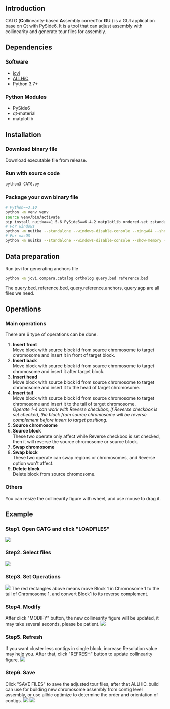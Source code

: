 ## Introduction
CATG (**C**ollinearity-based **A**ssembly correc**T**or **G**UI) is a GUI application base on Qt with PySide6. 
It is a tool that can adjust assembly with collinearity and generate tour files for assembly.

## Dependencies

### Software
* [jcvi](https://github.com/tanghaibao/jcvi)
* [ALLHiC](https://github.com/tangerzhang/ALLHiC)
* Python 3.7+

### Python Modules
* PySide6
* qt-material
* matplotlib

## Installation

### Download binary file
Download executable file from release.
### Run with source code
```bash
python3 CATG.py
```
### Package your own binary file
```bash
# Python==3.10
python -m venv venv
source venv/bin/activate
pip install nuitka==1.5.6 PySide6==6.4.2 matplotlib ordered-set zstandard qt-material packaging==21.3
# For windows
python -m nuitka --standalone --windows-disable-console --mingw64 --show-memory --show-progress --nofollow-imports --plugin-enable=pyside6 --follow-import-to=matplotlib,qt_material --nofollow-import-to=tkinter --include-data-files="coll_asm_corr_gui/resources/CATG.png"="coll_asm_corr_gui/resources/CATG.png" --include-package-data="qt_material" --windows-icon-from-ico="coll_asm_corr_gui/resources/CATG.ico" --onefile CATG.py
# For macOS
python -m nuitka --standalone --windows-disable-console --show-memory --show-progress --nofollow-imports --plugin-enable=pyside6 --follow-import-to=matplotlib,qt_material --nofollow-import-to=tkinter --include-data-files="coll_asm_corr_gui/resources/CATG.png"="coll_asm_corr_gui/resources/CATG.png" --include-package-data="qt_material" CATG.py --macos-create-app-bundle --macos-app-icon="coll_asm_corr_gui/resources/CATG.icns"
```
## Data preparation
Run jcvi for generating anchors file
```bash
python -m jcvi.compara.catalog ortholog query.bed reference.bed
```
The query.bed, reference.bed, query.reference.anchors, query.agp are all files we need.

## Operations

### Main operations
There are 6 type of operations can be done.

1. **Insert front**  
   Move block with source block id from source chromosome to target chromosome and insert it in front of target block.
2. **Insert back**  
   Move block with source block id from source chromosome to target chromosome and insert it after target block.
3. **Insert head**  
   Move block with source block id from source chromosome to target chromosome and insert it to the head of target chromosome.
4. **Insert tail**  
   Move block with source block id from source chromosome to target chromosome and insert it to the tail of target chromosome.  
   _Operate 1-4 can work with Reverse checkbox, if Reverse checkbox is set checked, the block from source chromosome will be reverse complement before insert to target positiong._
5. **Source chromosome**
6. **Source block**  
   These two operate only affect while Reverse checkbox is set checked, then it will reverse the source chromosome or source block.
7. **Swap chromosome**
8. **Swap block**  
   These two operate can swap regions or chromosomes, and Reverse option won't affect.
9. **Delete block**  
   Delete block from source chromosome.
### Others
You can resize the collinearity figure with wheel, and use mouse to drag it.

## Example

### Step1. Open CATG and click "LOADFILES"
![](Manual/Step1.LoadFiles.png)

### Step2. Select files
![](Manual/Step2.SelectFiles.png)

### Step3. Set Operations
![](Manual/Step3.SetOperations.png)
The red rectangles above means move Block 1 in Chromosome 1 to the tail of Chromosome 1, and convert Block1 to its reverse complement. 

### Step4. Modify
After click "MODIFY" button, the new collinearity figure will be updated, it may take several seconds, please be patient.
![](Manual/Step4.Modified.png)

### Step5. Refresh
If you want cluster less contigs in single block, increase Resolution value may help you.
After that, click "REFRESH" button to update collinearity figure.
![](Manual/Step5.Refresh.png)

### Step6. Save
Click "SAVE FILES" to save the adjusted tour files, after that ALLHiC_build can use for building new chromosome assembly from contig level assembly, or use allhic optimize to determine the order and orientation of contigs.
![](Manual/Step6.SaveFiles.png)
![](Manual/Step7.SavedFiles.png)
